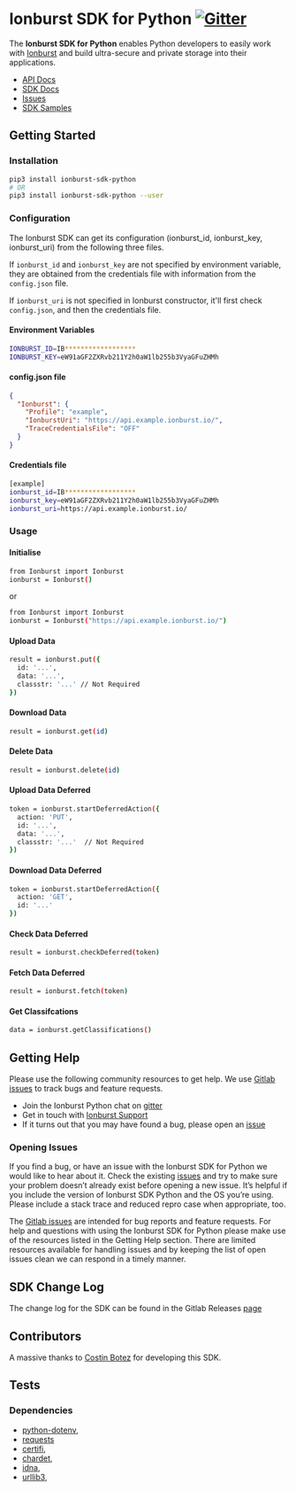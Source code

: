 # Ionburst SDK for Python [![Gitter](https://badges.gitter.im/ionburstlimited/community.svg)](https://gitter.im/ionburstlimited/community?utm_source=badge&utm_medium=badge&utm_campaign=pr-badge)

The **Ionburst SDK for Python** enables Python developers to easily work with [Ionburst][ionburst] and build ultra-secure and private storage into their applications.

* [API Docs][docs-api]
* [SDK Docs][sdk-website]
* [Issues][sdk-issues]
* [SDK Samples](https://docs.ionburst.io/#/sdk?id=usage)

## Getting Started

### Installation

```sh
pip3 install ionburst-sdk-python
# OR
pip3 install ionburst-sdk-python --user
```

### Configuration

The Ionburst SDK can get its configuration (ionburst_id, ionburst_key, ionburst_uri) from the following three files.

If `ionburst_id` and `ionburst_key` are not specified by environment variable, they are obtained from the credentials file with information from the `config.json` file.

If `ionburst_uri` is not specified in Ionburst constructor, it'll first check `config.json`, and then the credentials file.

#### Environment Variables

```sh
IONBURST_ID=IB******************
IONBURST_KEY=eW91aGF2ZXRvb211Y2h0aW1lb255b3VyaGFuZHMh
```

#### config.json file

```json
{
  "Ionburst": {
    "Profile": "example",
    "IonburstUri": "https://api.example.ionburst.io/",
    "TraceCredentialsFile": "OFF"
  }
}
```

#### Credentials file

```sh
[example]
ionburst_id=IB******************
ionburst_key=eW91aGF2ZXRvb211Y2h0aW1lb255b3VyaGFuZHMh
ionburst_uri=https://api.example.ionburst.io/
```

### Usage

#### Initialise

```sh
from Ionburst import Ionburst
ionburst = Ionburst()

```

or

```sh
from Ionburst import Ionburst
ionburst = Ionburst("https://api.example.ionburst.io/")
```

#### Upload Data

```sh
result = ionburst.put({
  id: '...',
  data: '...',
  classstr: '...' // Not Required
})
```

#### Download Data

```sh
result = ionburst.get(id)
```

#### Delete Data

```sh
result = ionburst.delete(id)
```

#### Upload Data Deferred

```sh
token = ionburst.startDeferredAction({
  action: 'PUT',
  id: '...',
  data: '...',
  classstr: '...'  // Not Required
})
```

#### Download Data Deferred

```sh
token = ionburst.startDeferredAction({
  action: 'GET',
  id: '...'
})
```

#### Check Data Deferred

```sh
result = ionburst.checkDeferred(token)
```

#### Fetch Data Deferred

```sh
result = ionburst.fetch(token)
```

#### Get Classifcations

```sh
data = ionburst.getClassifications()
```

## Getting Help

Please use the following community resources to get help. We use [Gitlab issues][sdk-issues] to track bugs and feature requests.

* Join the Ionburst Python chat on [gitter](https://gitter.im/ionburstlimited/community)
* Get in touch with [Ionburst Support](https://docs.ionburst.io/#/introduction?id=contact-amp-support)
* If it turns out that you may have found a bug, please open an [issue][sdk-issues]

### Opening Issues

If you find a bug, or have an issue with the Ionburst SDK for Python we would like to hear about it. Check the existing [issues][sdk-issues] and try to make sure your problem doesn’t already exist before opening a new issue. It’s helpful if you include the version of Ionburst SDK Python and the OS you’re using. Please include a stack trace and reduced repro case when appropriate, too.

The [Gitlab issues][sdk-issues] are intended for bug reports and feature requests. For help and questions with using the Ionburst SDK for Python please make use of the resources listed in the Getting Help section. There are limited resources available for handling issues and by keeping the list of open issues clean we can respond in a timely manner.

## SDK Change Log

The change log for the SDK can be found in the Gitlab Releases [page](https://gitlab.com/ionburst/ionburst-sdk-python)

## Contributors

A massive thanks to [Costin Botez](https://github.com/costibotez) for developing this SDK.

## Tests

### Dependencies

* [python-dotenv](https://pypi.org/project/python-dotenv/),
* [requests](https://pypi.org/project/requests/)
* [certifi](https://pypi.org/project/certifi/),
* [chardet](https://pypi.org/project/chardet/),
* [idna](https://pypi.org/project/idna/),
* [urllib3](https://pypi.org/project/urllib3/),

[ionburst]: https://ionburst.io
[sdk-website]: https://docs.ionburst.io/#/sdk
[sdk-source]: https://gitlab.com/ionburst/ionburst-sdk-python
[sdk-issues]: https://gitlab.com/ionburst/ionburst-sdk-python/issues
[sdk-license]: https://gitlab.com/ionburst/ionburst-sdk-python/-/blob/master/LICENSE
[docs-api]: https://docs.ionburst.io/#/api
